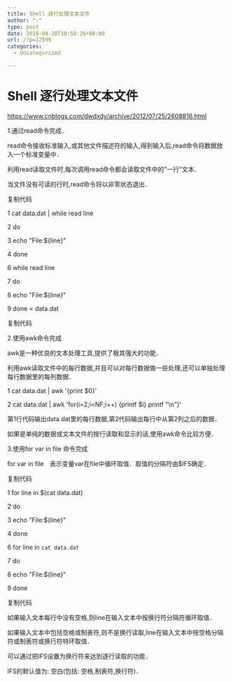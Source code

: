 ```yaml
---
title: Shell 逐行处理文本文件
author: "-"
type: post
date: 2018-08-28T10:58:20+00:00
url: /?p=12599
categories:
  - Uncategorized

---
```

# Shell 逐行处理文本文件
https://www.cnblogs.com/dwdxdy/archive/2012/07/25/2608816.html

1.通过read命令完成．

read命令接收标准输入,或其他文件描述符的输入,得到输入后,read命令将数据放入一个标准变量中．

利用read读取文件时,每次调用read命令都会读取文件中的"一行"文本．

当文件没有可读的行时,read命令将以非零状态退出．

复制代码
  
1 cat data.dat | while read line
  
2 do
  
3 echo "File:${line}"
  
4 done
  
6 while read line
  
7 do
  
8 echo "File:${line}"
  
9 done < data.dat
  
复制代码
  
2.使用awk命令完成

awk是一种优良的文本处理工具,提供了极其强大的功能．

利用awk读取文件中的每行数据,并且可以对每行数据做一些处理,还可以单独处理每行数据里的每列数据．

1 cat data.dat | awk '{print $0}'
  
2 cat data.dat | awk 'for(i=2;i<NF;i++) {printf $i} printf "\n"}'
  
第1行代码输出data.dat里的每行数据,第2代码输出每行中从第2列之后的数据．

如果是单纯的数据或文本文件的按行读取和显示的话,使用awk命令比较方便．

3.使用for var in file 命令完成

for var in file　表示变量var在file中循环取值．取值的分隔符由$IFS确定．

复制代码
  
1 for line in $(cat data.dat)
  
2 do
  
3 echo "File:${line}"
  
4 done
  
6 for line in `cat data.dat`
  
7 do
  
8 echo "File:${line}"
  
9 done
  
复制代码
  
如果输入文本每行中没有空格,则line在输入文本中按换行符分隔符循环取值．

如果输入文本中包括空格或制表符,则不是换行读取,line在输入文本中按空格分隔符或制表符或换行符特环取值．

可以通过把IFS设置为换行符来达到逐行读取的功能．

IFS的默认值为: 空白(包括: 空格,制表符,换行符)．